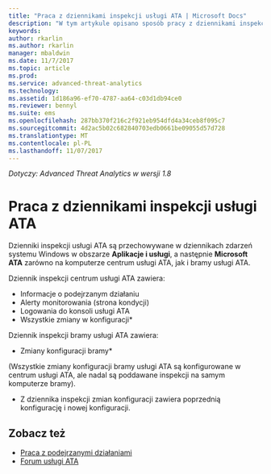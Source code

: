 ```yaml
---
title: "Praca z dziennikami inspekcji usługi ATA | Microsoft Docs"
description: "W tym artykule opisano sposób pracy z dziennikami inspekcji usługi ATA w dzienniku zdarzeń systemu Windows."
keywords: 
author: rkarlin
ms.author: rkarlin
manager: mbaldwin
ms.date: 11/7/2017
ms.topic: article
ms.prod: 
ms.service: advanced-threat-analytics
ms.technology: 
ms.assetid: 1d186a96-ef70-4787-aa64-c03d1db94ce0
ms.reviewer: bennyl
ms.suite: ems
ms.openlocfilehash: 287bb370f216c2f921eb954dfd4a34ceb8f095c7
ms.sourcegitcommit: 4d2ac5b02c682840703edb0661be09055d57d728
ms.translationtype: MT
ms.contentlocale: pl-PL
ms.lasthandoff: 11/07/2017
---
```

*Dotyczy: Advanced Threat Analytics w wersji 1.8*

# <a name="working-with-ata-audit-logs"></a>Praca z dziennikami inspekcji usługi ATA

Dzienniki inspekcji usługi ATA są przechowywane w dziennikach zdarzeń systemu Windows w obszarze **Aplikacje i usługi**, a następnie **Microsoft ATA** zarówno na komputerze centrum usługi ATA, jak i bramy usługi ATA.

Dziennik inspekcji centrum usługi ATA zawiera:
-   Informacje o podejrzanym działaniu
-   Alerty monitorowania (strona kondycji)
-   Logowania do konsoli usługi ATA
-   Wszystkie zmiany w konfiguracji*

Dziennik inspekcji bramy usługi ATA zawiera:
-   Zmiany konfiguracji bramy* 

(Wszystkie zmiany konfiguracji bramy usługi ATA są konfigurowane w centrum usługi ATA, ale nadal są poddawane inspekcji na samym komputerze bramy).

* Z dziennika inspekcji zmian konfiguracji zawiera poprzednią konfigurację i nowej konfiguracji.


## <a name="see-also"></a>Zobacz też
- [Praca z podejrzanymi działaniami](working-with-suspicious-activities.md)
- [Forum usługi ATA](https://social.technet.microsoft.com/Forums/security/home?forum=mata)
